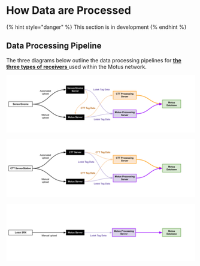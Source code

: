 # How Data are Processed



{% hint style="danger" %}
This section is in development
{% endhint %}

## Data Processing Pipeline

The three diagrams below outline the data processing pipelines for [**the three types of receivers** ](../stations/receivers.md)used within the Motus network.

![SesnorGnome Data Processing Pipeline](<../.gitbook/assets/SensorGnome Data Processing Pipeline Diagram.png>)

![CTT SensorStation Data Processing Pipeline](<../.gitbook/assets/CTT SensorStation Data Processing Pipeline Diagram.png>)

![Lotek SRX Data Processing Pipeline](<../.gitbook/assets/Lotek SRX Data Processing Pipeline Diagram.png>)
